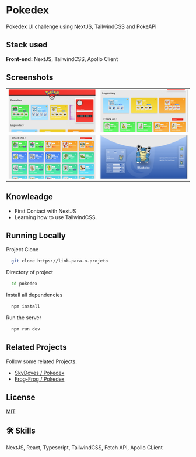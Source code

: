 
# Pokedex

Pokedex UI challenge using NextJS, TailwindCSS and PokeAPI


## Stack used

**Front-end:** NextJS,  TailwindCSS, Apollo Client


## Screenshots

<table>
  <tr>
    <td>
        <img src="https://github.com/ViniciusCuest/Pokedex/blob/main/public/1.png" width="100%" />
    </td>
        <td>
        <img src="https://github.com/ViniciusCuest/Pokedex/blob/main/public/2.png" width="100%" />
    </td>
  </tr>
    <tr>
    <td>
        <img src="https://github.com/ViniciusCuest/Pokedex/blob/main/public/3.png" width="100%" />
    </td>
        <td>
        <img src="https://github.com/ViniciusCuest/Pokedex/blob/main/public/4.png" width="100%" />
    </td>
  </tr>
</table>

## Knowleadge

- First Contact with NextJS
- Learning how to use TailwindCSS.

## Running Locally

Project Clone

```bash
  git clone https://link-para-o-projeto
```

Directory of project

```bash
  cd pokedex
```

Install all dependencies

```bash
  npm install
```

Run the server

```bash
  npm run dev
```


## Related Projects

Follow some related Projects.

- [SkyDoves / Pokedex](https://github.com/skydoves/Pokedex)
- [Frog-Frog / Pokedex](https://github.com/Frog-Frog/Pokedex)

## License

[MIT](https://choosealicense.com/licenses/mit/)


## 🛠 Skills
NextJS, React, Typescript, TailwindCSS, Fetch API, Apollo CLient 

